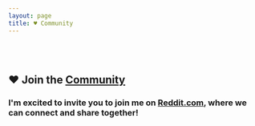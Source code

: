 ```yaml
---
layout: page
title: ♥️ Community
---
```


<br>
<br>

## ♥️ Join the [Community][community]

### I'm excited to invite you to join me on [Reddit.com][community], where we can connect and share together!

<br>
<br>

[community]: https://reddit.com/r/iamprogrammerlk
